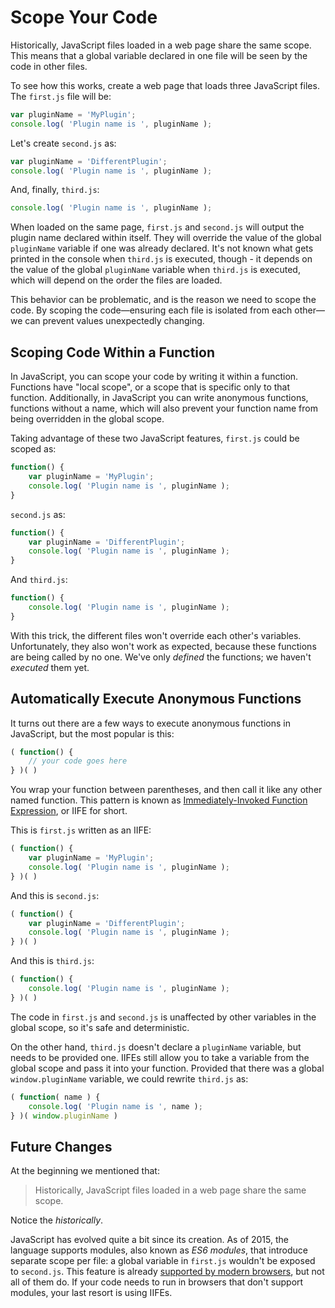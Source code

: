 # Scope Your Code

Historically, JavaScript files loaded in a web page share the same scope. This means that a global variable declared in one file will be seen by the code in other files.

To see how this works, create a web page that loads three JavaScript files. The `first.js` file will be:

```js
var pluginName = 'MyPlugin';
console.log( 'Plugin name is ', pluginName );
```

Let's create `second.js` as:

```js
var pluginName = 'DifferentPlugin';
console.log( 'Plugin name is ', pluginName );
```

And, finally, `third.js`:

```js
console.log( 'Plugin name is ', pluginName );
```

When loaded on the same page, `first.js` and `second.js` will output the plugin name declared within itself. They will override the value of the global `pluginName` variable if one was already declared. It's not known what gets printed in the console when `third.js` is executed, though - it depends on the value of the global `pluginName` variable when `third.js` is executed, which will depend on the order the files are loaded.

This behavior can be problematic, and is the reason we need to scope the code. By scoping the code—ensuring each file is isolated from each other—we can prevent values unexpectedly changing.

## Scoping Code Within a Function

In JavaScript, you can scope your code by writing it within a function. Functions have "local scope", or a scope that is specific only to that function. Additionally, in JavaScript you can write anonymous functions, functions without a name, which will also prevent your function name from being overridden in the global scope.

Taking advantage of these two JavaScript features, `first.js` could be scoped as:

```js
function() {
	var pluginName = 'MyPlugin';
	console.log( 'Plugin name is ', pluginName );
}
```

`second.js` as:

```js
function() {
	var pluginName = 'DifferentPlugin';
	console.log( 'Plugin name is ', pluginName );
}
```

And `third.js`:

```js
function() {
	console.log( 'Plugin name is ', pluginName );
}
```

With this trick, the different files won't override each other's variables. Unfortunately, they also won't work as expected, because these functions are being called by no one. We've only _defined_ the functions; we haven't _executed_ them yet.

## Automatically Execute Anonymous Functions

It turns out there are a few ways to execute anonymous functions in JavaScript, but the most popular is this:

```js
( function() {
	// your code goes here
} )( )
```

You wrap your function between parentheses, and then call it like any other named function. This pattern is known as [Immediately-Invoked Function Expression](http://benalman.com/news/2010/11/immediately-invoked-function-expression/), or IIFE for short.

This is `first.js` written as an IIFE:

```js
( function() {
	var pluginName = 'MyPlugin';
	console.log( 'Plugin name is ', pluginName );
} )( )
```

And this is `second.js`:

```js
( function() {
	var pluginName = 'DifferentPlugin';
	console.log( 'Plugin name is ', pluginName );
} )( )
```

And this is `third.js`:

```js
( function() {
	console.log( 'Plugin name is ', pluginName );
} )( )
```

The code in `first.js` and `second.js` is unaffected by other variables in the global scope, so it's safe and deterministic.

On the other hand, `third.js` doesn't declare a `pluginName` variable, but needs to be provided one. IIFEs still allow you to take a variable from the global scope and pass it into your function. Provided that there was a global `window.pluginName` variable, we could rewrite `third.js` as:

```js
( function( name ) {
	console.log( 'Plugin name is ', name );
} )( window.pluginName )
```

## Future Changes

At the beginning we mentioned that:

> Historically, JavaScript files loaded in a web page share the same scope.

Notice the _historically_.

JavaScript has evolved quite a bit since its creation. As of 2015, the language supports modules, also known as _ES6 modules_, that introduce separate scope per file: a global variable in `first.js` wouldn't be exposed to `second.js`. This feature is already [supported by modern browsers](https://caniuse.com/#feat=es6-module), but not all of them do. If your code needs to run in browsers that don't support modules, your last resort is using IIFEs.
